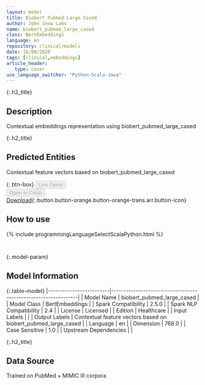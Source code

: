 ```yaml
---
layout: model
title: Biobert Pubmed Large Cased
author: John Snow Labs
name: biobert_pubmed_large_cased
class: BertEmbeddings
language: en
repository: clinical/models
date: 16/09/2020
tags: [clinical,embeddings]
article_header:
   type: cover
use_language_switcher: "Python-Scala-Java"
---
```


{:.h2_title}
## Description 
Contextual embeddings representation using biobert_pubmed_large_cased

 {:.h2_title}
## Predicted Entities
Contextual feature vectors based on biobert_pubmed_large_cased 

{:.btn-box}
<button class="button button-orange" disabled>Live Demo</button><br/><button class="button button-orange" disabled>Open in Colab</button><br/>[Download](https://s3.amazonaws.com/auxdata.johnsnowlabs.com/clinical/models/biobert_pubmed_large_cased_en_2.6.0_2.4_1600240494946.zip){:.button.button-orange.button-orange-trans.arr.button-icon}<br/>

## How to use 
<div class="tabs-box" markdown="1">

{% include programmingLanguageSelectScalaPython.html %}

```python

```

```scala

```
</div>



{:.model-param}
## Model Information
{:.table-model}
|-------------------------|----------------------------------------------------------------|
| Model Name              | biobert_pubmed_large_cased                                     |
| Model Class             | BertEmbeddings                                                 |
| Spark Compatibility     | 2.5.0                                                          |
| Spark NLP Compatibility | 2.4                                                            |
| License                 | Licensed                                                       |
| Edition                 | Healthcare                                                     |
| Input Labels            |                                                                |
| Output Labels           | Contextual feature vectors based on biobert_pubmed_large_cased |
| Language                | en                                                             |
| Dimension               | 768.0                                                          |
| Case Sensitive          | 1.0                                                            |
| Upstream Dependencies   |                                                                |




{:.h2_title}
## Data Source
Trained on PubMed + MIMIC III corpora

